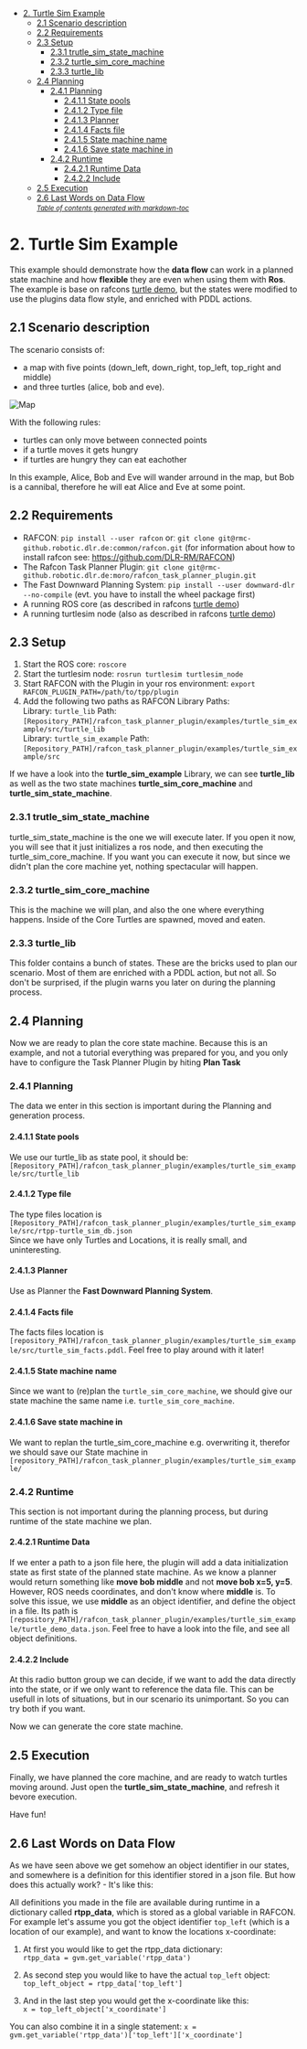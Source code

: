 - [2. Turtle Sim Example](#2-turtle-sim-example)
  * [2.1 Scenario description](#21-scenario-description)
  * [2.2 Requirements](#22-requirements)
  * [2.3 Setup](#23-setup)
    + [2.3.1 trutle_sim_state_machine](#231-trutle%5Fsim%5Fstate%5Fmachine)
    + [2.3.2 turtle_sim_core_machine](#232-turtle%5Fsim%5Fcore%5Fmachine)
    + [2.3.3 turtle_lib](#233-turtle%5Flib)
  * [2.4 Planning](#24-planning)
    + [2.4.1 Planning](#241-planning)
      - [2.4.1.1 State pools](#2411-state-pools)
      - [2.4.1.2 Type file](#2412-type-file)
      - [2.4.1.3 Planner](#2413-planner)
      - [2.4.1.4 Facts file](#2414-facts-file)
      - [2.4.1.5 State machine name](#2415-state-machine-name)
      - [2.4.1.6 Save state machine in](#2416-save-state-machine-in)
    + [2.4.2 Runtime](#242-runtime)
      - [2.4.2.1 Runtime Data](#2421-runtime-data)
      - [2.4.2.2 Include](#2422-include)
  * [2.5 Execution](#25-execution)
  * [2.6 Last Words on Data Flow](#26-last-words-on-data-flow)  
<small><i><a href='http://ecotrust-canada.github.io/markdown-toc/'>Table of contents generated with markdown-toc</a></i></small>


# 2. Turtle Sim Example

This example should demonstrate how the **data flow** can work in a planned state machine and how **flexible** they are even when using them with **Ros**.
The example is base on rafcons [turtle demo](https://rafcon.readthedocs.io/en/latest/tutorials.html#starting-the-basic-turtle-demo-state-machine-using-ros), but the states were modified to use the plugins data flow style, and enriched with PDDL actions.

## 2.1 Scenario description
The scenario consists of:
- a map with five points (down_left, down_right, top_left, top_right and middle) 
- and three turtles (alice, bob and eve).

![Map](doc/turtle_example_scenario.png "Map")



With the following rules:
- turtles can only move between connected points
- if a turtle moves it gets hungry
- if turtles are hungry they can eat eachother

In this example, Alice, Bob and Eve will wander arround in the map, but Bob is a cannibal, therefore he will eat Alice and Eve at some point.



## 2.2 Requirements 
 - RAFCONː `pip install --user rafcon` orː `git clone git@rmc-github.robotic.dlr.de:common/rafcon.git` (for information about how to install rafcon see: https://github.com/DLR-RM/RAFCON)
 - The Rafcon Task Planner Pluginː `git clone git@rmc-github.robotic.dlr.de:moro/rafcon_task_planner_plugin.git`
 - The Fast Downward Planning Systemː `pip install --user downward-dlr --no-compile` (evt. you have to install the wheel package first) 
 - A running ROS core (as described in rafcons [turtle demo](https://rafcon.readthedocs.io/en/latest/tutorials.html#starting-the-basic-turtle-demo-state-machine-using-ros))
 - A running turtlesim node (also as described in rafcons [turtle demo](https://rafcon.readthedocs.io/en/latest/tutorials.html#starting-the-basic-turtle-demo-state-machine-using-ros))

## 2.3 Setup
1. Start the ROS core: `roscore`
2. Start the turtlesim node: `rosrun turtlesim turtlesim_node`
3. Start RAFCON with the Plugin in your ros environment: `export RAFCON_PLUGIN_PATH=/path/to/tpp/plugin`
4. Add the following two paths as RAFCON Library Paths:   
   Library: `turtle_lib` Path: `[Repository_PATH]/rafcon_task_planner_plugin/examples/turtle_sim_example/src/turtle_lib`  
   Library: `turtle_sim_example` Path: `[Repository_PATH]/rafcon_task_planner_plugin/examples/turtle_sim_example/src`  

If we have a look into the **turtle_sim_example** Library, we can see **turtle_lib** as well as the two state machines **turtle_sim_core_machine** and **turtle_sim_state_machine**.

### 2.3.1 trutle_sim_state_machine  
turtle_sim_state_machine is the one we will execute later. If you open it now, you will see that it just initializes a ros node, and then executing the turtle_sim_core_machine. If you want you can execute it now, but since we didn't plan the core machine yet, nothing spectacular will happen.

### 2.3.2 turtle_sim_core_machine   
This is the machine we will plan, and also the one where everything happens. Inside of the Core Turtles are spawned, moved and eaten.

### 2.3.3 turtle_lib  
This folder contains a bunch of states. These are the bricks used to plan our scenario. Most of them are enriched with a PDDL action, but not all. So don't be surprised, if the plugin warns you later on during the planning process. 

## 2.4 Planning

Now we are ready to plan the core state machine. Because this is an example, and not a tutorial everything was prepared for you, and you only have to configure the Task Planner Plugin by hiting **Plan Task**

### 2.4.1 Planning
The data we enter in this section is important during the Planning and generation process.
#### 2.4.1.1 State pools
We use our turtle_lib as state pool, it should be:  `[Repository_PATH]/rafcon_task_planner_plugin/examples/turtle_sim_example/src/turtle_lib`

#### 2.4.1.2 Type file
The type files location is `[Repository_PATH]/rafcon_task_planner_plugin/examples/turtle_sim_example/src/rtpp-turtle_sim_db.json`  
Since we have only Turtles and Locations, it is really small, and uninteresting.

#### 2.4.1.3 Planner
Use as Planner the **Fast Downward Planning System**.

#### 2.4.1.4 Facts file 
The facts files location is `[repository_PATH]/rafcon_task_planner_plugin/examples/turtle_sim_example/src/turtle_sim_facts.pddl`.
Feel free to play around with it later!

#### 2.4.1.5 State machine name
Since we want to (re)plan the `turtle_sim_core_machine`, we should give our state machine the same name i.e. `turtle_sim_core_machine`.

#### 2.4.1.6 Save state machine in
We want to replan the turtle_sim_core_machine e.g. overwriting it, therefor we should save our State machine in `[repository_PATH]/rafcon_task_planner_plugin/examples/turtle_sim_example/`

### 2.4.2 Runtime
This section is not important during the planning process, but during runtime of the state machine we plan.
#### 2.4.2.1 Runtime Data
If we enter a path to a json file here, the plugin will add a data initialization state as first state of the planned state machine.
As we know a planner would return something like **move bob middle** and not **move bob x=5, y=5**. However, ROS needs coordinates, and don't know where **middle** is. To solve this issue, we use **middle** as an object identifier, and define the object in a file. Its path is `[repository_PATH]/rafcon_task_planner_plugin/examples/turtle_sim_example/turtle_demo_data.json`.
Feel free to have a look into the file, and see all object definitions.

#### 2.4.2.2 Include
At this radio button group we can decide, if we want to add the data directly into the state, or if we only want to reference the data file. This can be usefull in lots of situations, but in our scenario its unimportant. So you can try both if you want. 

Now we can generate the core state machine.

## 2.5 Execution
Finally, we have planned the core machine, and are ready to watch turtles moving around. Just open the **turtle_sim_state_machine**, and refresh it bevore execution. 

Have fun!


## 2.6 Last Words on Data Flow

As we have seen above we get somehow an object identifier in our states, and somewhere is a definition for this identifier stored in a json file. But how does this actually work? - It's like this:

All definitions you made in the file are available during runtime in a dictionary called **rtpp_data**, which is stored as a global variable in RAFCON. For example let's assume you got the object identifier `top_left` (which is a location of our example), and want to know the locations x-coordinate: 

1. At first you would like to get the rtpp_data dictionary:   
   `rtpp_data = gvm.get_variable('rtpp_data')`

2. As second step you would like to have the actual `top_left` object:  
  `top_left_object = rtpp_data['top_left']`

3. And in the last step you would get the x-coordinate like this:  
   `x = top_left_object['x_coordinate']`
   
You can also combine it in a single statement: `x = gvm.get_variable('rtpp_data')['top_left']['x_coordinate']`







